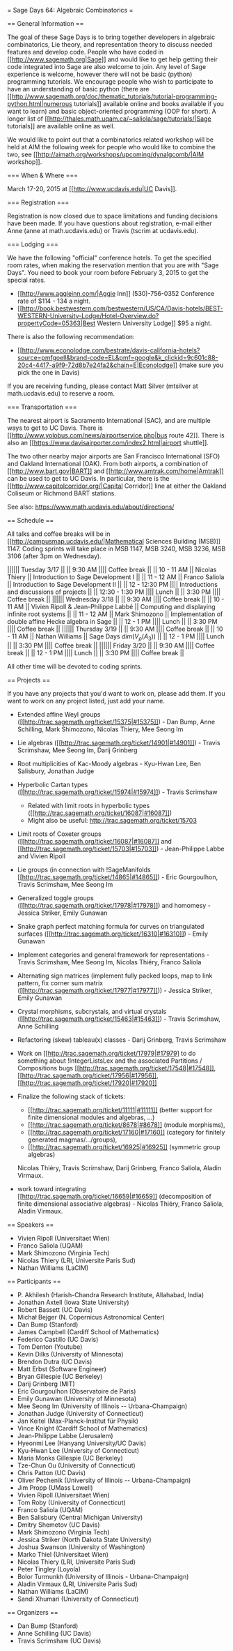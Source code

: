 = Sage Days 64: Algebraic Combinatorics =

== General Information ==

The goal of these Sage Days is to bring together developers in algebraic combinatorics, Lie theory, and representation theory
to discuss needed features and develop code. People who have coded in [[http://www.sagemath.org|Sage]] and would like to get help getting their
code integrated into Sage are also welcome to join.
Any level of Sage experience is welcome, however there will not be basic (python) programming tutorials. We encourage people who wish to participate to have an understanding of basic python (there are [[http://www.sagemath.org/doc/thematic_tutorials/tutorial-programming-python.html|numerous tutorials]] available online and books available if you want to learn) and basic object-oriented programming (OOP for short). A longer list of [[http://thales.math.uqam.ca/~saliola/sage/tutorials/|Sage tutorials]] are available online as well.

We would like to point out that a combinatorics related workshop will be held at AIM the following week for people who would like to combine the two, see [[http://aimath.org/workshops/upcoming/dynalgcomb/|AIM workshop]].

=== When & Where ===

March 17-20, 2015 at [[http://www.ucdavis.edu|UC Davis]].

=== Registration ===

Registration is now closed due to space limitations and funding decisions have been made. If you have questions about registration, e-mail either Anne (anne at math.ucdavis.edu) or Travis (tscrim at ucdavis.edu).

=== Lodging ===

We have the following "official" conference hotels. To get the specified room rates, when making the reservation mention that you are with "Sage Days".
You need to book your room before February 3, 2015 to get the special rates.

 * [[http://www.aggieinn.com/|Aggie Inn]] (530)-756-0352 Conference rate of $114 - 134 a night.
 * [[http://book.bestwestern.com/bestwestern/US/CA/Davis-hotels/BEST-WESTERN-University-Lodge/Hotel-Overview.do?propertyCode=05363|Best Western University Lodge]] $95 a night.

There is also the following recommendation:

 * [[http://www.econolodge.com/bestrate/davis-california-hotels?source=pmfgoell&brand-code=EL&pmf=google&k_clickid=9c601c88-20c4-4417-a9f9-72d8b7e24fa2&chain=E|Econolodge]] (make sure you pick the one in Davis)

If you are receiving funding, please contact Matt Silver (mtsilver at math.ucdavis.edu) to reserve a room.

=== Transportation ===

The nearest airport is Sacramento International (SAC), and are multiple ways to get to UC Davis. There is [[http://www.yolobus.com/news/airportservice.php|bus route 42]]. There is also an [[https://www.davisairporter.com/index2.html|airport shuttle]].

The two other nearby major airports are San Francisco International (SFO) and Oakland International (OAK). From both airports, a combination of [[http://www.bart.gov|BART]] and [[http://www.amtrak.com/home|Amtrak]] can be used to get to UC Davis. In particular, there is the [[http://www.capitolcorridor.org/|Capital Corridor]] line at either the Oakland Coliseum or Richmond BART stations.

See also: https://www.math.ucdavis.edu/about/directions/

== Schedule ==

All talks and coffee breaks will be in [[http://campusmap.ucdavis.edu/|Mathematical Sciences Building (MSB)]] 1147.
Coding sprints will take place in MSB 1147, MSB 3240, MSB 3236, MSB 3106 (after 3pm on Wednesday).


|||||| Tuesday 3/17 ||
|| 9:30 AM |||| Coffee break ||
|| 10 - 11 AM || Nicolas Thiery || Introduction to Sage Development I ||
|| 11 - 12 AM || Franco Saliola || Introduction to Sage Development II ||
|| 12 - 12:30 PM |||| Introductions and discussions of projects ||
|| 12:30 - 1:30 PM |||| Lunch ||
|| 3:30 PM |||| Coffee break ||
|||||| Wednesday 3/18 ||
|| 9:30 AM |||| Coffee break ||
|| 10 - 11 AM || Vivien Ripoll & Jean-Philippe Labbé || Computing and displaying infinite root systems ||
|| 11 - 12 AM || Mark Shimozono || Implementation of double affine Hecke algebra in Sage ||
|| 12 - 1 PM |||| Lunch ||
|| 3:30 PM |||| Coffee break ||
|||||| Thursday 3/19 ||
|| 9:30 AM |||| Coffee break ||
|| 10 - 11 AM || Nathan Williams || Sage Days $dim(V_{\rho}(A_3))$ ||
|| 12 - 1 PM |||| Lunch ||
|| 3:30 PM |||| Coffee break ||
|||||| Friday 3/20 ||
|| 9:30 AM |||| Coffee break ||
|| 12 - 1 PM |||| Lunch ||
|| 3:30 PM |||| Coffee break ||

All other time will be devoted to coding sprints.

== Projects ==

If you have any projects that you'd want to work on, please add them. If you want to work on any project listed, just add your name.

 * Extended affine Weyl groups ([[http://trac.sagemath.org/ticket/15375|#15375]]) - Dan Bump, Anne Schilling, Mark Shimozono, Nicolas Thiery, Mee Seong Im
 * Lie algebras ([[http://trac.sagemath.org/ticket/14901|#14901]]) - Travis Scrimshaw, Mee Seong Im, Darij Grinberg
 * Root multiplicities of Kac-Moody algebras - Kyu-Hwan Lee, Ben Salisbury, Jonathan Judge
 * Hyperbolic Cartan types ([[http://trac.sagemath.org/ticket/15974|#15974]]) - Travis Scrimshaw
   * Related with limit roots in hyperbolic types ([[http://trac.sagemath.org/ticket/16087|#16087]])
   * Might also be useful: http://trac.sagemath.org/ticket/15703
 * Limit roots of Coxeter groups ([[http://trac.sagemath.org/ticket/16087|#16087]] and [[http://trac.sagemath.org/ticket/15703|#15703]]) - Jean-Philippe Labbe and Vivien Ripoll
 * Lie groups (in connection with !SageManifolds [[http://trac.sagemath.org/ticket/14865|#14865]]) - Eric Gourgoulhon, Travis Scrimshaw, Mee Seong Im
 * Generalized toggle groups ([[http://trac.sagemath.org/ticket/17978|#17978]]) and homomesy - Jessica Striker, Emily Gunawan
 * Snake graph perfect matching formula for curves on triangulated surfaces ([[http://trac.sagemath.org/ticket/16310|#16310]]) - Emily Gunawan
 * Implement categories and general framework for representations - Travis Scrimshaw, Mee Seong Im, Nicolas Thiéry, Franco Saliola
 * Alternating sign matrices (implement fully packed loops, map to link pattern, fix corner sum matrix ([[http://trac.sagemath.org/ticket/17977|#17977]])) - Jessica Striker, Emily Gunawan
 * Crystal morphisms, subcrystals, and virtual crystals ([[http://trac.sagemath.org/ticket/15463|#15463]]) - Travis Scrimshaw, Anne Schilling
 * Refactoring (skew) tableau(x) classes - Darij Grinberg, Travis Scrimshaw
 * Work on [[http://trac.sagemath.org/ticket/17979|#17979] to do something about !IntegerListsLex and the associated Partitions / Compositions bugs [[http://trac.sagemath.org/ticket/17548|#17548]], [[http://trac.sagemath.org/ticket/17956|#17956]], [[http://trac.sagemath.org/ticket/17920|#17920]]

 * Finalize the following stack of tickets:
   * [[http://trac.sagemath.org/ticket/11111|#11111]] (better support for finite dimensional modules and algebras, ...)
   * [[http://trac.sagemath.org/ticket/8678|#8678]] (module morphisms),
   * [[http://trac.sagemath.org/ticket/17160|#17160]] (category for finitely generated magmas/.../groups),
   * [[http://trac.sagemath.org/ticket/16925|#16925]] (symmetric group algebras)

   Nicolas Thiéry, Travis Scrimshaw, Darij Grinberg, Franco Saliola, Aladin Virmaux.

 * work toward integrating [[http://trac.sagemath.org/ticket/16659|#16659]] (decomposition of finite dimensional associative algebras) -    Nicolas Thiéry, Franco Saliola, Aladin Virmaux.



== Speakers ==

 * Vivien Ripoll (Universitaet Wien)
 * Franco Saliola (UQAM)
 * Mark Shimozono (Virginia Tech)
 * Nicolas Thiery (LRI, Universite Paris Sud)
 * Nathan Williams (LaCIM)

== Participants ==

 * P. Akhilesh (Harish-Chandra Research Institute, Allahabad, India)
 * Jonathan Axtell (Iowa State University)
 * Robert Bassett (UC Davis)
 * Michał Bejger (N. Copernicus Astronomical Center) 
 * Dan Bump (Stanford)
 * James Campbell (Cardiff School of Mathematics)
 * Federico Castillo (UC Davis)
 * Tom Denton (Youtube)
 * Kevin Dilks (University of Minnesota)
 * Brendon Dutra (UC Davis)
 * Matt Erbst (Software Engineer)
 * Bryan Gillespie (UC Berkeley)
 * Darij Grinberg (MIT)
 * Eric Gourgoulhon (Observatoire de Paris)
 * Emily Gunawan (University of Minnesota)
 * Mee Seong Im (University of Illinois -- Urbana-Champaign)
 * Jonathan Judge (University of Connecticut)
 * Jan Keitel (Max-Planck-Institut für Physik)
 * Vince Knight (Cardiff School of Mathematics)
 * Jean-Philippe Labbe (Jerusalem)
 * Hyeonmi Lee (Hanyang University/UC Davis)
 * Kyu-Hwan Lee (University of Connecticut)
 * Maria Monks Gillespie (UC Berkeley)
 * Tze-Chun Ou (University of Connecticut)
 * Chris Patton (UC Davis)
 * Oliver Pechenik (University of Illinois -- Urbana-Champaign)
 * Jim Propp (UMass Lowell)
 * Vivien Ripoll (Universitaet Wien)
 * Tom Roby (University of Connecticut)
 * Franco Saliola (UQAM)
 * Ben Salisbury (Central Michigan University)
 * Dmitry Shemetov (UC Davis)
 * Mark Shimozono (Virginia Tech)
 * Jessica Striker (North Dakota State University)
 * Joshua Swanson (University of Washington)
 * Marko Thiel (Universitaet Wien)
 * Nicolas Thiery (LRI, Universite Paris Sud)
 * Peter Tingley (Loyola)
 * Bolor Turmunkh (University of Illinois - Urbana-Champaign)
 * Aladin Virmaux (LRI, Universite Paris Sud)
 * Nathan Williams (LaCIM)
 * Sandi Xhumari (University of Connecticut)

== Organizers ==

 * Dan Bump (Stanford)
 * Anne Schilling (UC Davis)
 * Travis Scrimshaw (UC Davis)
